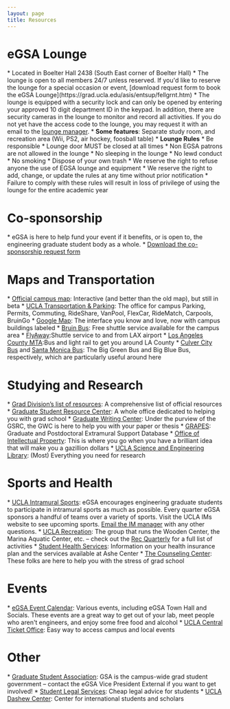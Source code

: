 ```yaml
---
layout: page
title: Resources
---
```


<h1>eGSA Lounge</h1>
* <i class="fa fa-building-o"></i> Located in Boelter Hall 2438 (South East corner of Boelter Hall)
* The lounge is open to all members 24/7 unless reserved. If you'd like to reserve the lounge for a special occasion or event, <i class="fa fa-download"></i> [download request form to book the eGSA Lounge](https://grad.ucla.edu/asis/entsup/fellgrnt.htm)
* The lounge is equipped with a security lock and can only be opened by entering your approved 10 digit department ID in the keypad. In addition, there are security cameras in the lounge to monitor and record all activities. If you do not yet have the access code to the lounge, you may request it with an email to the <a href="mailto:lounge@bruinegsa.org">lounge manager</a>.
* <b>Some features</b>: Separate study room, and recreation area (Wii, PS2, air hockey, foosball table)
* <b>Lounge Rules</b>
   * Be responsible
   * Lounge door MUST be closed at all times
   * Non EGSA patrons are not allowed in the lounge
   * No sleeping in the lounge
   * No lewd conduct
   * No smoking
   * Dispose of your own trash
   * We reserve the right to refuse anyone the use of EGSA lounge and equipment
   * We reserve the right to add, change, or update the rules at any time without prior notification
   * Failure to comply with these rules will result in loss of privilege of using the lounge for the entire academic year

<h1>Co-sponsorship</h1>
* eGSA is here to help fund your event if it benefits, or is open to, the engineering graduate student body as a whole.
* <i class="fa fa-download"></i> <a href="https://grad.ucla.edu/asis/entsup/fellgrnt.htm"> Download the co-sponsorship request form</a>

<h1>Maps and Transportation</h1>
* <a href="http://maps.ucla.edu/campus/">Official campus map</a>: Interactive (and better than the old map), but still in beta
* <a href="http://www.transportation.ucla.edu/">UCLA Transportation &amp; Parking</a>: The office for campus Parking, Permits, Commuting, RideShare, VanPool, FlexCar, RideMatch, Carpools, BruinGo
* <a href="http://maps.google.com/maps?f=q&amp;hl=en&amp;geocode=&amp;q=420+westwood+plaza,+los+angeles,+ca">Google Map</a>: The interface you know and love, now with campus buildings labeled
* <a href="https://main.transportation.ucla.edu/getting-around-campus/bruinbus-schedules  ">Bruin Bus</a>: Free shuttle service available for the campus area
* <a href="http://www.lawa.org/welcome_LAX.aspx?id=292">FlyAway</a>:Shuttle service to and from LAX airport
* <a href="http://www.metro.net/">Los Angeles County MTA</a>:Bus and light rail to get you around LA County
* <a href="http://culvercity.org/Government/Transportation/Bus.aspx">Culver City Bus</a> and <a href="http://www.bigbluebus.com">Santa Monica Bus</a>: The Big Green Bus and Big Blue Bus, respectively, which are particularly useful around here

<h1>Studying and Research</h1>
* <a href="http://www.gdnet.ucla.edu/orientation.html">Grad Division’s list of resources</a>: A comprehensive list of official resources 
* <a href="http://gsrc.ucla.edu/">Graduate Student Resource Center</a>: A whole office dedicated to helping you with grad school
* <a href="http://gsrc.ucla.edu/gwc/">Graduate Writing Center</a>: Under the purview of the GSRC, the GWC is here to help you with your paper or thesis
* <a href="http://www.gdnet.ucla.edu/grpinst.htm">GRAPES</a>: Graduate and Postdoctoral Extramural Support Database
* <a href="http://oip.ucla.edu/">Office of Intellectual Property</a>: This is where you go when you have a brilliant idea that will make you a gazillion dollars
* <a href="http://www.library.ucla.edu/sel">UCLA Science and Engineering Library</a>: (Most) Everything you need for research

<h1>Sports and Health</h1>
* <a href="http://www.imleagues.com/School/Intramural/Home.aspx?SchId=5c9ebf87cb564aa7a823da95b8d6ab16">UCLA Intramural Sports</a>: eGSA encourages engineering graduate students to participate in intramural sports as much as possible. Every quarter eGSA sponsors a handful of teams over a variety of sports. Visit the UCLA IMs website to see upcoming sports. <a href="mailto:im@bruinegsa.org">Email the IM manager</a> with any other questions.
* <a href="http://www.recreation.ucla.edu/">UCLA Recreation</a>: The group that runs the Wooden Center, the Marina Aquatic Center, etc. – check out the <a href="http://www.recreation.ucla.edu/sitepdfs/recquarterly.pdf">Rec Quarterly</a> for a full list of activities
* <a href="http://www.studenthealth.ucla.edu/">Student Health Services</a>: Information on your health insurance plan and the services available at Ashe Center
* <a href="http://www.counseling.ucla.edu/">The Counseling Center</a>: These folks are here to help you with the stress of grad school

<h1>Events</h1>
* <a href="events.html">eGSA Event Calendar</a>: Various events, including eGSA Town Hall and Socials. These events are a great way to get out of your lab, meet people who aren't engineers, and enjoy some free food and alcohol
* <a href="http://www.tickets.ucla.edu/">UCLA Central Ticket Office</a>: Easy way to access campus and local events

<h1>Other</h1>
* <a href="http://gsa.asucla.ucla.edu/">Graduate Student Association</a>: GSA is the campus-wide grad student government – contact the eGSA Vice President External if you want to get involved!
* <a href="http://www.studentlegal.ucla.edu/">Student Legal Services</a>: Cheap legal advice for students
* <a href="http://www.internationalcenter.ucla.edu/">UCLA Dashew Center</a>: Center for international students and scholars